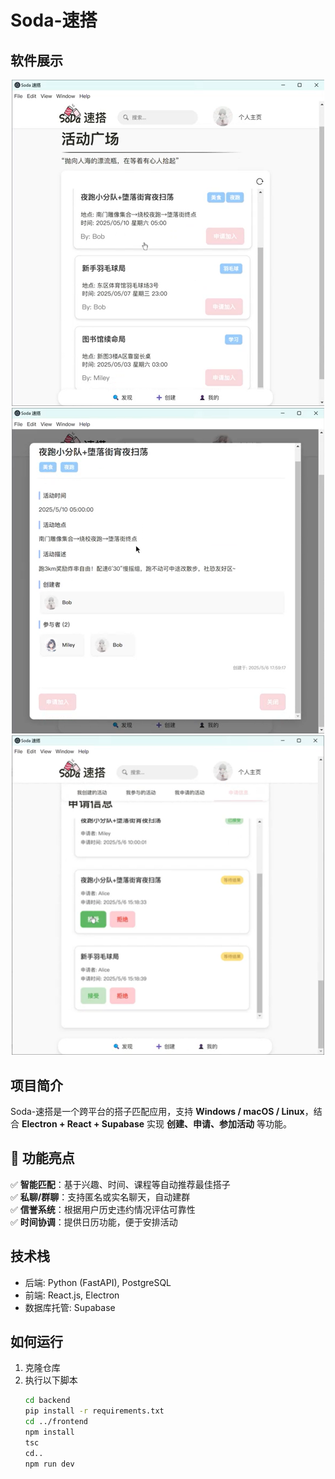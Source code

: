 # Soda-速搭

## 软件展示

<div align="center">
  <img src="https://github.com/Tic-Miley/Soda/blob/main/images/show_image_activitylist.png" width="500" alt="活动列表">
</div>

<div align="center">
  <img src="https://github.com/Tic-Miley/Soda/blob/main/images/show_image_activityview.png" width="500" alt="活动细节">
</div>

<div align="center">
  <img src="https://github.com/Tic-Miley/Soda/blob/main/images/show_image_acceptapplication.png" width="500" alt="接收申请">
</div>

## 项目简介
Soda-速搭是一个跨平台的搭子匹配应用，支持 **Windows / macOS / Linux**，结合 **Electron + React + Supabase** 实现 **创建、申请、参加活动** 等功能。

## 🌟 功能亮点
✅ **智能匹配**：基于兴趣、时间、课程等自动推荐最佳搭子  
✅ **私聊/群聊**：支持匿名或实名聊天，自动建群  
✅ **信誉系统**：根据用户历史违约情况评估可靠性  
✅ **时间协调**：提供日历功能，便于安排活动  

## 技术栈
- 后端: Python (FastAPI), PostgreSQL
- 前端: React.js, Electron
- 数据库托管: Supabase

## 如何运行
1. 克隆仓库
2. 执行以下脚本
   ```bash
   cd backend
   pip install -r requirements.txt
   cd ../frontend
   npm install
   tsc
   cd..
   npm run dev